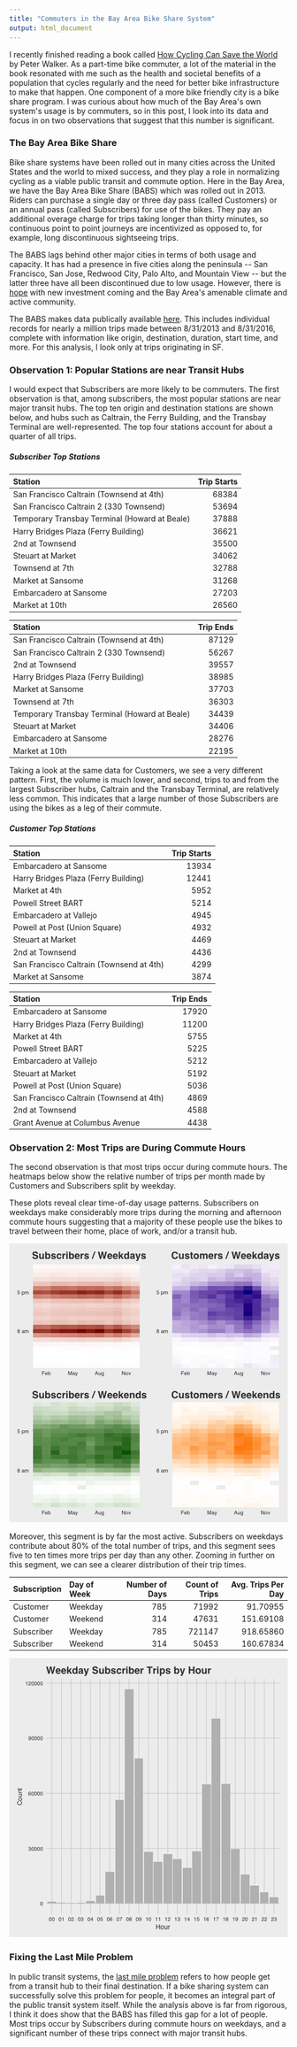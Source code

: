 ```yaml
---
title: "Commuters in the Bay Area Bike Share System"
output: html_document
---
```


I recently finished reading a book called [How Cycling Can Save the World](https://www.amazon.com/How-Cycling-Can-Save-World/dp/0143111779) by Peter Walker. As a part-time bike commuter, a lot of the material in the book resonated with me such as the health and societal benefits of a population that cycles regularly and the need for better bike infrastructure to make that happen. One component of a more bike friendly city is a bike share program. I was curious about how much of the Bay Area's own system's usage is by commuters, so in this post, I look into its data and focus in on two observations that suggest that this number is significant.



### The Bay Area Bike Share

Bike share systems have been rolled out in many cities across the United States and the world to mixed success, and they play a role in normalizing cycling as a viable public transit and commute option. Here in the Bay Area, we have the Bay Area Bike Share (BABS) which was rolled out in 2013. Riders can purchase a single day or three day pass (called Customers) or an annual pass (called Subscribers) for use of the bikes. They pay an additional overage charge for trips taking longer than thirty minutes, so continuous point to point journeys are incentivized as opposed to, for example, long discontinuous sightseeing trips.

The BABS lags behind other major cities in terms of both usage and capacity. It has had a presence in five cities along the peninsula -- San Francisco, San Jose, Redwood City, Palo Alto, and Mountain View -- but the latter three have all been discontinued due to low usage. However, there is [hope](http://www.sfchronicle.com/business/networth/article/SF-bike-share-program-gathering-speed-with-burst-10976162.php) with new investment coming and the Bay Area's amenable climate and active community.

The BABS makes data publically available [here](http://www.bayareabikeshare.com/open-data). This includes individual records for nearly a million trips made between 8/31/2013 and 8/31/2016, complete with information like origin, destination, duration, start time, and more. For this analysis, I look only at trips originating in SF.



### Observation 1: Popular Stations are near Transit Hubs

I would expect that Subscribers are more likely to be commuters. The first observation is that, among subscribers, the most popular stations are near major transit hubs. The top ten origin and destination stations are shown below, and hubs such as Caltrain, the Ferry Building, and the Transbay Terminal are well-represented. The top four stations account for about a quarter of all trips.





##### Subscriber Top Stations

|Station                                       | Trip Starts|
|:---------------------------------------------|-----------:|
|San Francisco Caltrain (Townsend at 4th)      |       68384|
|San Francisco Caltrain 2 (330 Townsend)       |       53694|
|Temporary Transbay Terminal (Howard at Beale) |       37888|
|Harry Bridges Plaza (Ferry Building)          |       36621|
|2nd at Townsend                               |       35500|
|Steuart at Market                             |       34062|
|Townsend at 7th                               |       32788|
|Market at Sansome                             |       31268|
|Embarcadero at Sansome                        |       27203|
|Market at 10th                                |       26560|

|Station                                       | Trip Ends|
|:---------------------------------------------|---------:|
|San Francisco Caltrain (Townsend at 4th)      |     87129|
|San Francisco Caltrain 2 (330 Townsend)       |     56267|
|2nd at Townsend                               |     39557|
|Harry Bridges Plaza (Ferry Building)          |     38985|
|Market at Sansome                             |     37703|
|Townsend at 7th                               |     36303|
|Temporary Transbay Terminal (Howard at Beale) |     34439|
|Steuart at Market                             |     34406|
|Embarcadero at Sansome                        |     28276|
|Market at 10th                                |     22195|

Taking a look at the same data for Customers, we see a very different pattern. First, the volume is much lower, and second, trips to and from the largest Subscriber hubs, Caltrain and the Transbay Terminal, are relatively less common. This indicates that a large number of those Subscribers are using the bikes as a leg of their commute.



##### Customer Top Stations

|Station                                  | Trip Starts|
|:----------------------------------------|-----------:|
|Embarcadero at Sansome                   |       13934|
|Harry Bridges Plaza (Ferry Building)     |       12441|
|Market at 4th                            |        5952|
|Powell Street BART                       |        5214|
|Embarcadero at Vallejo                   |        4945|
|Powell at Post (Union Square)            |        4932|
|Steuart at Market                        |        4469|
|2nd at Townsend                          |        4436|
|San Francisco Caltrain (Townsend at 4th) |        4299|
|Market at Sansome                        |        3874|

|Station                                  | Trip Ends|
|:----------------------------------------|---------:|
|Embarcadero at Sansome                   |     17920|
|Harry Bridges Plaza (Ferry Building)     |     11200|
|Market at 4th                            |      5755|
|Powell Street BART                       |      5225|
|Embarcadero at Vallejo                   |      5212|
|Steuart at Market                        |      5192|
|Powell at Post (Union Square)            |      5036|
|San Francisco Caltrain (Townsend at 4th) |      4869|
|2nd at Townsend                          |      4588|
|Grant Avenue at Columbus Avenue          |      4438|

### Observation 2: Most Trips are During Commute Hours

The second observation is that most trips occur during commute hours. The heatmaps below show the relative number of trips per month made by Customers and Subscribers split by weekday.

These plots reveal clear time-of-day usage patterns. Subscribers on weekdays make considerably more trips during the morning and afternoon commute hours suggesting that a majority of these people use the bikes to travel between their home, place of work, and/or a transit hub.











![plot of chunk commute-time-heatmap](figure/commute-time-heatmap-1.png)

Moreover, this segment is by far the most active. Subscribers on weekdays contribute about 80% of the total number of trips, and this segment sees five to ten times more trips per day than any other. Zooming in further on this segment, we can see a clearer distribution of their trip times. 


|Subscription |Day of Week | Number of Days| Count of Trips| Avg. Trips Per Day|
|:------------|:-----------|--------------:|--------------:|------------------:|
|Customer     |Weekday     |            785|          71992|           91.70955|
|Customer     |Weekend     |            314|          47631|          151.69108|
|Subscriber   |Weekday     |            785|         721147|          918.65860|
|Subscriber   |Weekend     |            314|          50453|          160.67834|



![plot of chunk commute-hist-by-hour](figure/commute-hist-by-hour-1.png)

### Fixing the Last Mile Problem

In public transit systems, the [last mile problem](https://en.wikipedia.org/wiki/Last_mile_(transportation)) refers to how people get from a transit hub to their final destination. If a bike sharing system can successfully solve this problem for people, it becomes an integral part of the public transit system itself. While the analysis above is far from rigorous, I think it does show that the BABS has filled this gap for a lot of people. Most trips occur by Subscribers during commute hours on weekdays, and a significant number of these trips connect with major transit hubs.
